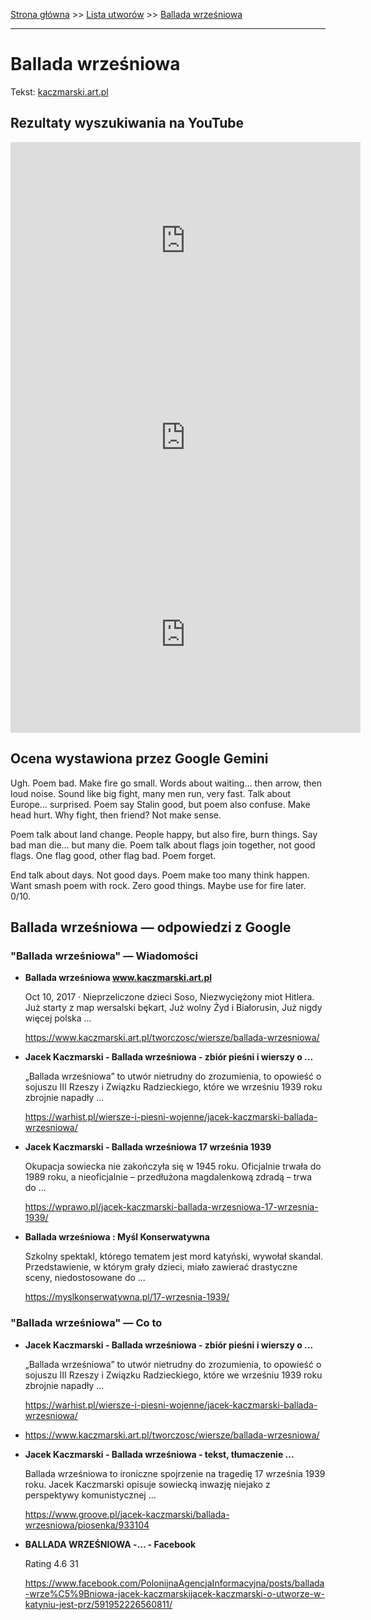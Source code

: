 [Strona główna](../index.md) >> [Lista utworów](../list.md) >> [Ballada wrześniowa](68.md)

---

# Ballada wrześniowa

Tekst: [kaczmarski.art.pl](https://www.kaczmarski.art.pl/tworczosc/wiersze/ballada-wrzesniowa/)

## Rezultaty wyszukiwania na YouTube

<iframe width="560" height="315" src="https://www.youtube.com/embed/XHZSp9VUw4A?si=IdontcarewhotheIRSsendsImnotpayingtaxes" title="YouTube video player" frameborder="0" allow="accelerometer; autoplay; clipboard-write; encrypted-media; gyroscope; picture-in-picture; web-share" referrerpolicy="strict-origin-when-cross-origin" allowfullscreen></iframe>

<iframe width="560" height="315" src="https://www.youtube.com/embed/YBgRBzv2X-8?si=IdontcarewhotheIRSsendsImnotpayingtaxes" title="YouTube video player" frameborder="0" allow="accelerometer; autoplay; clipboard-write; encrypted-media; gyroscope; picture-in-picture; web-share" referrerpolicy="strict-origin-when-cross-origin" allowfullscreen></iframe>

<iframe width="560" height="315" src="https://www.youtube.com/embed/2v3zoKMyqlQ?si=IdontcarewhotheIRSsendsImnotpayingtaxes" title="YouTube video player" frameborder="0" allow="accelerometer; autoplay; clipboard-write; encrypted-media; gyroscope; picture-in-picture; web-share" referrerpolicy="strict-origin-when-cross-origin" allowfullscreen></iframe>

## Ocena wystawiona przez Google Gemini

Ugh. Poem bad. Make fire go small. Words about waiting… then arrow, then loud noise. Sound like big fight, many men run, very fast. Talk about Europe… surprised. Poem say Stalin good, but poem also confuse. Make head hurt. Why fight, then friend? Not make sense.

Poem talk about land change. People happy, but also fire, burn things. Say bad man die… but many die. Poem talk about flags join together, not good flags. One flag good, other flag bad. Poem forget.

End talk about days. Not good days. Poem make too many think happen. Want smash poem with rock. Zero good things. Maybe use for fire later. 0/10.


## Ballada wrześniowa — odpowiedzi z Google

### "Ballada wrześniowa" — Wiadomości

- **Ballada wrześniowa www.kaczmarski.art.pl**

    Oct 10, 2017  ·  Nieprzeliczone dzieci Soso, Niezwyciężony miot Hitlera. Już starty z map wersalski bękart, Już wolny Żyd i Białorusin, Już nigdy więcej polska ... 

   <https://www.kaczmarski.art.pl/tworczosc/wiersze/ballada-wrzesniowa/>
- **Jacek Kaczmarski - Ballada wrześniowa - zbiór pieśni i wierszy o ...**

    „Ballada wrześniowa” to utwór nietrudny do zrozumienia, to opowieść o sojuszu III Rzeszy i Związku Radzieckiego, które we wrześniu 1939 roku zbrojnie napadły ... 

   <https://warhist.pl/wiersze-i-piesni-wojenne/jacek-kaczmarski-ballada-wrzesniowa/>
- **Jacek Kaczmarski - Ballada wrześniowa 17 września 1939**

    Okupacja sowiecka nie zakończyła się w 1945 roku. Oficjalnie trwała do 1989 roku, a nieoficjalnie – przedłużona magdalenkową zdradą – trwa do ... 

   <https://wprawo.pl/jacek-kaczmarski-ballada-wrzesniowa-17-wrzesnia-1939/>
- **Ballada wrześniowa : Myśl Konserwatywna**

    Szkolny spektakl, którego tematem jest mord katyński, wywołał skandal. Przedstawienie, w którym grały dzieci, miało zawierać drastyczne sceny, niedostosowane do ... 

   <https://myslkonserwatywna.pl/17-wrzesnia-1939/>

### "Ballada wrześniowa" — Co to

- **Jacek Kaczmarski - Ballada wrześniowa - zbiór pieśni i wierszy o ...**

    „Ballada wrześniowa” to utwór nietrudny do zrozumienia, to opowieść o sojuszu III Rzeszy i Związku Radzieckiego, które we wrześniu 1939 roku zbrojnie napadły ... 

   <https://warhist.pl/wiersze-i-piesni-wojenne/jacek-kaczmarski-ballada-wrzesniowa/>
- <https://www.kaczmarski.art.pl/tworczosc/wiersze/ballada-wrzesniowa/>
- **Jacek Kaczmarski - Ballada wrześniowa - tekst, tłumaczenie ...**

    Ballada wrześniowa to ironiczne spojrzenie na tragedię 17 września 1939 roku. Jacek Kaczmarski opisuje sowiecką inwazję niejako z perspektywy komunistycznej ... 

   <https://www.groove.pl/jacek-kaczmarski/ballada-wrzesniowa/piosenka/933104>
- **BALLADA WRZEŚNIOWA -... - Facebook**

    Rating   4.6  31   

   <https://www.facebook.com/PolonijnaAgencjaInformacyjna/posts/ballada-wrze%C5%9Bniowa-jacek-kaczmarskijacek-kaczmarski-o-utworze-w-katyniu-jest-prz/591952226560811/>

